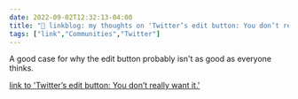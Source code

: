 ```yaml
---
date: 2022-09-02T12:32:13-04:00
title: "🔗 linkblog: my thoughts on 'Twitter’s edit button: You don’t really want it.'"
tags: ["link","Communities","Twitter"]
---
```

A good case for why the edit button probably isn't as good as everyone thinks.
 

[link to 'Twitter’s edit button: You don’t really want it.'](https://slate.com/technology/2022/09/twitter-edit-button-the-case-against-it.html?via=rss)
